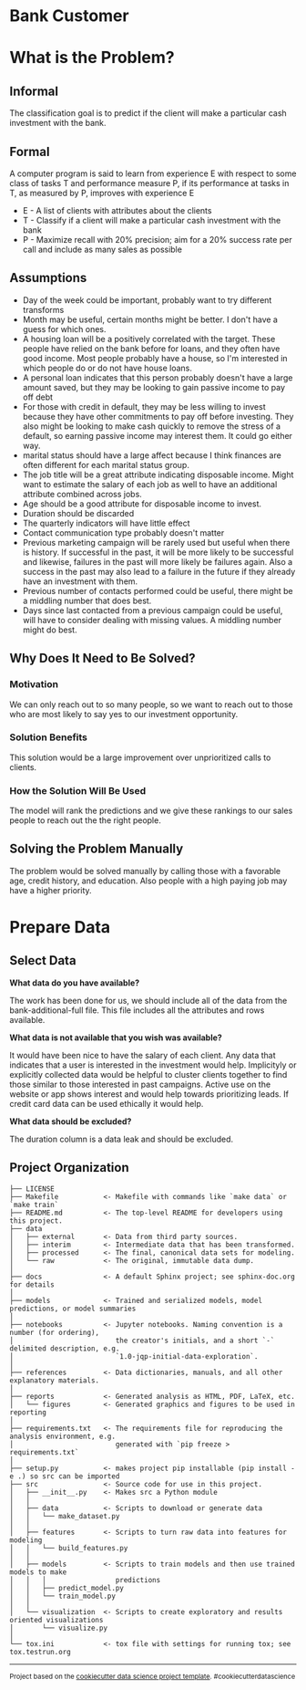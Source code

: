 Bank Customer
=============

# What is the Problem?

## Informal

The classification goal is to predict if the client will make a particular cash investment with the bank.

## Formal

A computer program is said to learn from experience E with respect to some class of tasks T and performance measure P, if its performance at tasks in T, as measured by P, improves with experience E

- E - A list of clients with attributes about the clients
- T - Classify if a client will make a particular cash investment with the bank
- P - Maximize recall with 20% precision; aim for a 20% success rate per call and include as many sales as possible


## Assumptions
- Day of the week could be important, probably want to try different transforms
- Month may be useful, certain months might be better.  I don't have a guess for which ones.
- A housing loan will be a positively correlated with the target.  These people have relied on the bank before for loans, and they often have good income.  Most people probably have a house, so I'm interested in which people do or do not have house loans.
- A personal loan indicates that this person probably doesn't have a large amount saved, but they may be looking to gain passive income to pay off debt
- For those with credit in default, they may be less willing to invest because they have other commitments to pay off before investing.  They also might be looking to make cash quickly to remove the stress of a default, so earning passive income may interest them.  It could go either way.
- marital status should have a large affect because I think finances are often different for each marital status group.
- The job title will be a great attribute indicating disposable income.  Might want to estimate the salary of each job as well to have an additional attribute combined across jobs.
- Age should be a good attribute for disposable income to invest.
- Duration should be discarded
- The quarterly indicators will have little effect
- Contact communication type probably doesn't matter
- Previous marketing campaign will be rarely used but useful when there is history.  If successful in the past, it will be more likely to be successful and likewise, failures in the past will more likely be failures again.  Also a success in the past may also lead to a failure in the future if they already have an investment with them.
- Previous number of contacts performed could be useful, there might be a middling number that does best.
- Days since last contacted from a previous campaign could be useful, will have to consider dealing with missing values.  A middling number might do best.

## Why Does It Need to Be Solved?

### Motivation

We can only reach out to so many people, so we want to reach out to those who are most likely to say yes to our investment opportunity.

### Solution Benefits

This solution would be a large improvement over unprioritized calls to clients.

### How the Solution Will Be Used

The model will rank the predictions and we give these rankings to our sales people to reach out the the right people.

## Solving the Problem Manually

The problem would be solved manually by calling those with a favorable age, credit history, and education.  Also people with a high paying job may have a higher priority.

# Prepare Data

## Select Data

**What data do you have available?**

The work has been done for us, we should include all of the data from the bank-additional-full file.  This file includes all the attributes and rows available.  

**What data is not available that you wish was available?**

It would have been nice to have the salary of each client.  Any data that indicates that a user is interested in the investment would help.  Implicityly or explicitly collected data would be helpful to cluster clients together to find those similar to those interested in past campaigns.  Active use on the website or app shows interest and would help towards prioritizing leads.  If credit card data can be used ethically it would help.

**What data should be excluded?**

The duration column is a data leak and should be excluded.

Project Organization
------------

    ├── LICENSE
    ├── Makefile           <- Makefile with commands like `make data` or `make train`
    ├── README.md          <- The top-level README for developers using this project.
    ├── data
    │   ├── external       <- Data from third party sources.
    │   ├── interim        <- Intermediate data that has been transformed.
    │   ├── processed      <- The final, canonical data sets for modeling.
    │   └── raw            <- The original, immutable data dump.
    │
    ├── docs               <- A default Sphinx project; see sphinx-doc.org for details
    │
    ├── models             <- Trained and serialized models, model predictions, or model summaries
    │
    ├── notebooks          <- Jupyter notebooks. Naming convention is a number (for ordering),
    │                         the creator's initials, and a short `-` delimited description, e.g.
    │                         `1.0-jqp-initial-data-exploration`.
    │
    ├── references         <- Data dictionaries, manuals, and all other explanatory materials.
    │
    ├── reports            <- Generated analysis as HTML, PDF, LaTeX, etc.
    │   └── figures        <- Generated graphics and figures to be used in reporting
    │
    ├── requirements.txt   <- The requirements file for reproducing the analysis environment, e.g.
    │                         generated with `pip freeze > requirements.txt`
    │
    ├── setup.py           <- makes project pip installable (pip install -e .) so src can be imported
    ├── src                <- Source code for use in this project.
    │   ├── __init__.py    <- Makes src a Python module
    │   │
    │   ├── data           <- Scripts to download or generate data
    │   │   └── make_dataset.py
    │   │
    │   ├── features       <- Scripts to turn raw data into features for modeling
    │   │   └── build_features.py
    │   │
    │   ├── models         <- Scripts to train models and then use trained models to make
    │   │   │                 predictions
    │   │   ├── predict_model.py
    │   │   └── train_model.py
    │   │
    │   └── visualization  <- Scripts to create exploratory and results oriented visualizations
    │       └── visualize.py
    │
    └── tox.ini            <- tox file with settings for running tox; see tox.testrun.org


--------

<p><small>Project based on the <a target="_blank" href="https://drivendata.github.io/cookiecutter-data-science/">cookiecutter data science project template</a>. #cookiecutterdatascience</small></p>
